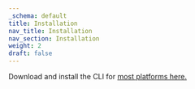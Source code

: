 ```yaml
---
_schema: default
title: Installation
nav_title: Installation
nav_section: Installation
weight: 2
draft: false
---
```

Download and install the CLI for <a href="https://diode.io/download/#cli" target="_blank" rel="noopener">most platforms here.</a>